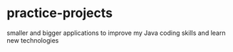 # practice-projects
smaller and bigger applications to improve my Java coding skills and learn new technologies
